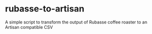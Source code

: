 # rubasse-to-artisan
A simple script to transform the output of Rubasse coffee roaster to an Artisan compatible CSV
